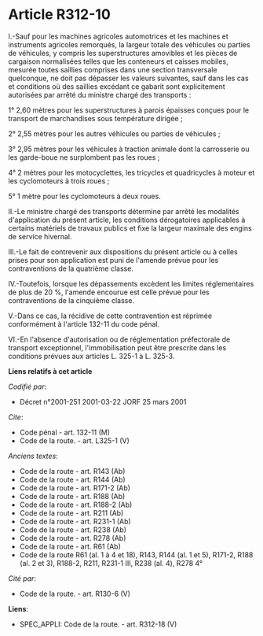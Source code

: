 # Article R312-10

I.-Sauf pour les machines agricoles automotrices et les machines et instruments agricoles remorqués, la largeur totale des
véhicules ou parties de véhicules, y compris les superstructures amovibles et les pièces de cargaison normalisées telles que
les conteneurs et caisses mobiles, mesurée toutes saillies comprises dans une section transversale quelconque, ne doit pas
dépasser les valeurs suivantes, sauf dans les cas et conditions où des saillies excédant ce gabarit sont explicitement
autorisées par arrêté du ministre chargé des transports : 

1° 2,60 mètres pour les superstructures à parois épaisses conçues pour le transport de marchandises sous température
dirigée ; 

2° 2,55 mètres pour les autres véhicules ou parties de véhicules ; 

3° 2,95 mètres pour les véhicules à traction animale dont la carrosserie ou les garde-boue ne surplombent pas les roues ; 

4° 2 mètres pour les motocyclettes, les tricycles et quadricycles à moteur et les cyclomoteurs à trois roues ; 

5° 1 mètre pour les cyclomoteurs à deux roues. 

II.-Le ministre chargé des transports détermine par arrêté les modalités d'application du présent article, les conditions
dérogatoires applicables à certains matériels de travaux publics et fixe la largeur maximale des engins de service hivernal. 

III.-Le fait de contrevenir aux dispositions du présent article ou à celles prises pour son application est puni de l'amende
prévue pour les contraventions de la quatrième classe. 

IV.-Toutefois, lorsque les dépassements excèdent les limites réglementaires de plus de 20 %, l'amende encourue est celle
prévue pour les contraventions de la cinquième classe. 

V.-Dans ce cas, la récidive de cette contravention est réprimée conformément à l'article 132-11 du code pénal. 

VI.-En l'absence d'autorisation ou de réglementation préfectorale de transport exceptionnel, l'immobilisation peut être
prescrite dans les conditions prévues aux articles L. 325-1 à L. 325-3.

**Liens relatifs à cet article**

_Codifié par_:

  - Décret n°2001-251 2001-03-22 JORF 25 mars 2001

_Cite_:

  - Code pénal - art. 132-11 (M)
  - Code de la route. - art. L325-1 (V)

_Anciens textes_:

  - Code de la route - art. R143 (Ab)
  - Code de la route - art. R144 (Ab)
  - Code de la route - art. R171-2 (Ab)
  - Code de la route - art. R188 (Ab)
  - Code de la route - art. R188-2 (Ab)
  - Code de la route - art. R211 (Ab)
  - Code de la route - art. R231-1 (Ab)
  - Code de la route - art. R238 (Ab)
  - Code de la route - art. R278 (Ab)
  - Code de la route - art. R61 (Ab)
  - Code de la route R61 (al. 1 à 4 et 18), R143, R144 (al. 1 et 5), R171-2, R188 (al. 2 et 3), R188-2, R211, R231-1 III, R238 (al. 4), R278 4°

_Cité par_:

  - Code de la route. - art. R130-6 (V)

**Liens**:

  - SPEC_APPLI: Code de la route. - art. R312-18 (V)
